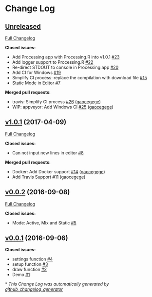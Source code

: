 # Change Log

## [Unreleased](https://github.com/gaocegege/Processing.R/tree/HEAD)

[Full Changelog](https://github.com/gaocegege/Processing.R/compare/v1.0.1...HEAD)

**Closed issues:**

- Add Processing app with Processing.R into v1.0.1 [\#23](https://github.com/gaocegege/Processing.R/issues/23)
- Add logger support to Processing.R [\#22](https://github.com/gaocegege/Processing.R/issues/22)
- Re-direct STDOUT to console in Processing.app [\#20](https://github.com/gaocegege/Processing.R/issues/20)
- Add CI for Windows [\#19](https://github.com/gaocegege/Processing.R/issues/19)
- Simplify CI process: replace the compilation with download file [\#15](https://github.com/gaocegege/Processing.R/issues/15)
- Static Mode in Editor [\#7](https://github.com/gaocegege/Processing.R/issues/7)

**Merged pull requests:**

- travis: Simplify CI process [\#26](https://github.com/gaocegege/Processing.R/pull/26) ([gaocegege](https://github.com/gaocegege))
- WIP: appveyor: Add Windows CI [\#25](https://github.com/gaocegege/Processing.R/pull/25) ([gaocegege](https://github.com/gaocegege))

## [v1.0.1](https://github.com/gaocegege/Processing.R/tree/v1.0.1) (2017-04-09)
[Full Changelog](https://github.com/gaocegege/Processing.R/compare/v0.0.2...v1.0.1)

**Closed issues:**

- Can not input new lines in editor [\#8](https://github.com/gaocegege/Processing.R/issues/8)

**Merged pull requests:**

- Docker: Add Docker support [\#14](https://github.com/gaocegege/Processing.R/pull/14) ([gaocegege](https://github.com/gaocegege))
- Add Travis Support [\#11](https://github.com/gaocegege/Processing.R/pull/11) ([gaocegege](https://github.com/gaocegege))

## [v0.0.2](https://github.com/gaocegege/Processing.R/tree/v0.0.2) (2016-09-08)
[Full Changelog](https://github.com/gaocegege/Processing.R/compare/v0.0.1...v0.0.2)

**Closed issues:**

- Mode: Active, Mix and Static [\#5](https://github.com/gaocegege/Processing.R/issues/5)

## [v0.0.1](https://github.com/gaocegege/Processing.R/tree/v0.0.1) (2016-09-06)
**Closed issues:**

- settings function [\#4](https://github.com/gaocegege/Processing.R/issues/4)
- setup function [\#3](https://github.com/gaocegege/Processing.R/issues/3)
- draw function [\#2](https://github.com/gaocegege/Processing.R/issues/2)
- Demo [\#1](https://github.com/gaocegege/Processing.R/issues/1)



\* *This Change Log was automatically generated by [github_changelog_generator](https://github.com/skywinder/Github-Changelog-Generator)*